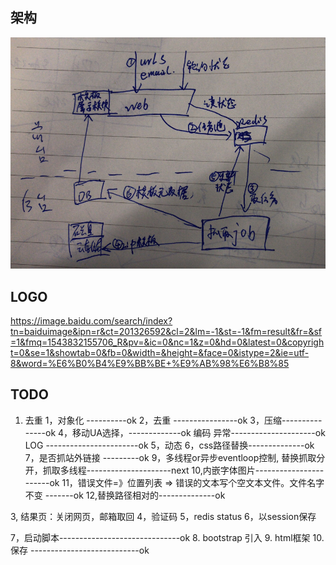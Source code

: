 
## 架构
![](docs/image/架构.png)


## LOGO
https://image.baidu.com/search/index?tn=baiduimage&ipn=r&ct=201326592&cl=2&lm=-1&st=-1&fm=result&fr=&sf=1&fmq=1543832155706_R&pv=&ic=0&nc=1&z=0&hd=0&latest=0&copyright=0&se=1&showtab=0&fb=0&width=&height=&face=0&istype=2&ie=utf-8&word=%E6%B0%B4%E9%BB%BE+%E9%AB%98%E6%B8%85

## TODO
1. 去重
1，对象化 ----------ok
2，去重  ----------------ok
3，压缩---------------ok
4，移动UA选择，-------------ok
编码
异常---------------------ok
LOG -----------------------ok
5，动态
6，css路径替换--------------ok
7，是否抓站外链接 ---------ok
9，多线程or异步eventloop控制, 替换抓取分开，抓取多线程---------------------next
10,内嵌字体图片-----------------------ok
11，错误文件=》位置列表  =>  错误的文本写个空文本文件。文件名字不变 -------ok
12,替换路径相对的--------------ok

3, 结果页：关闭网页，邮箱取回
4，验证码
5，redis status
6，以session保存

7，启动脚本------------------------------ok
8. bootstrap 引入
9.  html框架
10. 保存 ---------------------------ok